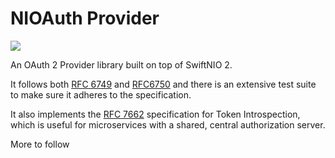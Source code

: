 # NIOAuth Provider

![](https://github.com/brokenhandsio/nioauth-provider/workflows/CI/badge.svg)

An OAuth 2 Provider library built on top of SwiftNIO 2. 

It follows both [RFC 6749](https://tools.ietf.org/html/rfc6749) and [RFC6750](https://tools.ietf.org/html/rfc6749) and there is an extensive test suite to make sure it adheres to the specification.

It also implements the [RFC 7662](https://tools.ietf.org/html/rfc7662) specification for Token Introspection, which is useful for microservices with a shared, central authorization server.

More to follow
